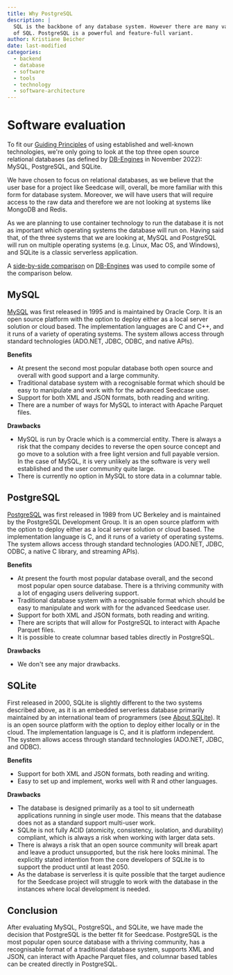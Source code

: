 ```yaml
---
title: Why PostgreSQL
description: |
  SQL is the backbone of any database system. However there are many variants
  of SQL. PostgreSQL is a powerful and feature-full variant.
author: Kristiane Beicher
date: last-modified
categories:
  - backend
  - database
  - software
  - tools
  - technology
  - software-architecture
---
```


# Software evaluation

To fit our [Guiding
Principles](/design/software-architecture/introduction.qmd#guiding-principles) of using established and well-known
technologies, we're only going to look at the top three open source
relational databases (as defined by [DB-Engines](https://db-engines.com/en/ranking/relational+dbms) in November 2022): MySQL,
PostgreSQL, and SQLite.

We have chosen to focus on relational databases, as we believe that the
user base for a project like Seedcase will, overall, be more familiar
with this form for database system. Moreover, we will have users that will
require access to the raw data and therefore we are not looking at
systems like MongoDB and Redis.

As we are planning to use container technology to run the database it is
not as important which operating systems the database will run on.
Having said that, of the three systems that we are looking at, MySQL and
PostgreSQL will run on multiple operating systems (e.g. Linux, Mac OS,
and Windows), and SQLite is a classic serverless application.

A [side-by-side
comparison](https://db-engines.com/en/system/MySQL%3BPostgreSQL%3BSQLite)
on [DB-Engines](https://db-engines.com) was used to compile some of the
comparison below.

## MySQL

[MySQL](www.mysql.com) was first released in 1995 and is maintained by
Oracle Corp. It is an open source platform with the option to deploy
either as a local server solution or cloud based. The implementation
languages are C and C++, and it runs of a variety of operating systems.
The system allows access through standard technologies (ADO.NET, JDBC,
ODBC, and native APIs).

**Benefits**

-   At present the second most popular database both open source and
    overall with good support and a large community.
-   Traditional database system with a recognisable format which should be
    easy to manipulate and work with for the advanced Seedcase user.
-   Support for both XML and JSON formats, both reading and writing.
-   There are a number of ways for MySQL to interact with Apache Parquet
    files.

**Drawbacks**

-   MySQL is run by Oracle which is a commercial entity. There is always
    a risk that the company decides to reverse the open source concept
    and go move to a solution with a free light version and full payable
    version. In the case of MySQL, it is very unlikely as the software is very
    well established and the user community quite large.
-   There is currently no option in MySQL to store data in a columnar
    table.

## PostgreSQL

[PostgreSQL](www.postgresql.org) was first released in 1989 from UC
Berkeley and is maintained by the PostgreSQL Development Group. It is an
open source platform with the option to deploy either as a local server
solution or cloud based. The implementation language is C, and it runs of
a variety of operating systems. The system allows access through
standard technologies (ADO.NET, JDBC, ODBC, a native C library, and
streaming APIs).

**Benefits**

-   At present the fourth most popular database overall, and the second
    most popular open source database. There is a thriving community with a
    lot of engaging users delivering support.
-   Traditional database system with a recognisable format which should be
    easy to manipulate and work with for the advanced Seedcase user.
-   Support for both XML and JSON formats, both reading and writing.
-   There are scripts that will allow for PostgreSQL to interact with
    Apache Parquet files.
-   It is possible to create columnar based tables directly in
    PostgreSQL.

**Drawbacks**

-   We don't see any major drawbacks.

## SQLite

First released in 2000, SQLite is slightly different to the two systems
described above, as it is an embedded serverless database primarily
maintained by an international team of programmers (see [About
SQLite](https://www.sqlite.org/about.html)). It is an open source
platform with the option to deploy either locally or in the cloud.
The implementation language is C, and it is platform independent. The
system allows access through standard technologies (ADO.NET, JDBC, and
ODBC).

**Benefits**

-   Support for both XML and JSON formats, both reading and writing.
-   Easy to set up and implement, works well with R and other languages.

**Drawbacks**

-   The database is designed primarily as a tool to sit underneath
    applications running in single user mode. This means that the
    database does not as a standard support multi-user work.
-   SQLite is not fully ACID (atomicity, consistency, isolation, and
    durability) compliant, which is always a risk when working with
    larger data sets.
-   There is always a risk that an open source community will break
    apart and leave a product unsupported, but the risk here looks
    minimal. The explicitly stated intention from the core developers of
    SQLite is to support the product until at least 2050.
-   As the database is serverless it is quite possible that the target
    audience for the Seedcase project will struggle to work with the
    database in the instances where local development is needed.

## Conclusion

After evaluating MySQL, PostgreSQL, and SQLite, we have made
the decision that PostgreSQL is the better fit for Seedcase. PostgreSQL is the most popular open source database with a thriving community, has a recognisable format of a traditional database system, supports XML and JSON, can interact with Apache Parquet files, and columnar based tables can be created directly in PostgreSQL.

